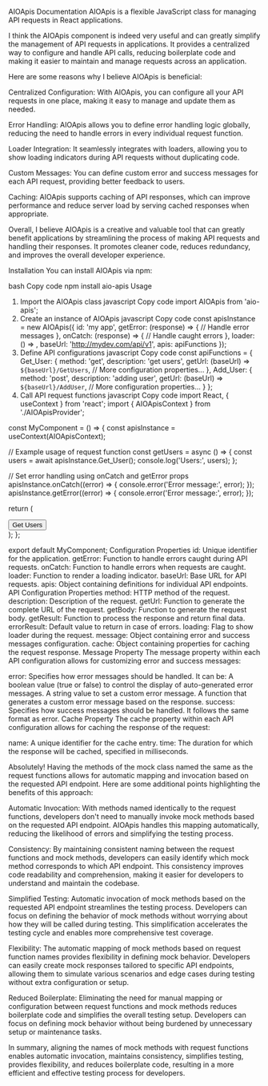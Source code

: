 AIOApis Documentation
AIOApis is a flexible JavaScript class for managing API requests in React applications.

I think the AIOApis component is indeed very useful and can greatly simplify the management of API requests in applications. It provides a centralized way to configure and handle API calls, reducing boilerplate code and making it easier to maintain and manage requests across an application.

Here are some reasons why I believe AIOApis is beneficial:

Centralized Configuration: With AIOApis, you can configure all your API requests in one place, making it easy to manage and update them as needed.

Error Handling: AIOApis allows you to define error handling logic globally, reducing the need to handle errors in every individual request function.

Loader Integration: It seamlessly integrates with loaders, allowing you to show loading indicators during API requests without duplicating code.

Custom Messages: You can define custom error and success messages for each API request, providing better feedback to users.

Caching: AIOApis supports caching of API responses, which can improve performance and reduce server load by serving cached responses when appropriate.

Overall, I believe AIOApis is a creative and valuable tool that can greatly benefit applications by streamlining the process of making API requests and handling their responses. It promotes cleaner code, reduces redundancy, and improves the overall developer experience.

Installation
You can install AIOApis via npm:

bash
Copy code
npm install aio-apis
Usage
1. Import the AIOApis class
javascript
Copy code
import AIOApis from 'aio-apis';
2. Create an instance of AIOApis
javascript
Copy code
const apisInstance = new AIOApis({
    id: 'my app',
    getError: (response) => {
        // Handle error messages
    },
    onCatch: (response) => {
        // Handle caught errors
    },
    loader: () => <MyLoader />,
    baseUrl: 'http://mydev.com/api/v1',
    apis: apiFunctions
});
3. Define API configurations
javascript
Copy code
const apiFunctions = {
    Get_User: {
        method: 'get',
        description: 'get users',
        getUrl: (baseUrl) => `${baseUrl}/GetUsers`,
        // More configuration properties...
    },
    Add_User: {
        method: 'post',
        description: 'adding user',
        getUrl: (baseUrl) => `${baseUrl}/AddUser`,
        // More configuration properties...
    }
};
4. Call API request functions
javascript
Copy code
import React, { useContext } from 'react';
import { AIOApisContext } from './AIOApisProvider';

const MyComponent = () => {
  const apisInstance = useContext(AIOApisContext);

  // Example usage of request function
  const getUsers = async () => {
    const users = await apisInstance.Get_User();
    console.log('Users:', users);
  };

  // Set error handling using onCatch and getError props
  apisInstance.onCatch((error) => {
    console.error('Error message:', error);
  });
  apisInstance.getError((error) => {
    console.error('Error message:', error);
  });

  return (
    <div>
      <button onClick={getUsers}>Get Users</button>
    </div>
  );
};

export default MyComponent;
Configuration Properties
id: Unique identifier for the application.
getError: Function to handle errors caught during API requests.
onCatch: Function to handle errors when requests are caught.
loader: Function to render a loading indicator.
baseUrl: Base URL for API requests.
apis: Object containing definitions for individual API endpoints.
API Configuration Properties
method: HTTP method of the request.
description: Description of the request.
getUrl: Function to generate the complete URL of the request.
getBody: Function to generate the request body.
getResult: Function to process the response and return final data.
errorResult: Default value to return in case of errors.
loading: Flag to show loader during the request.
message: Object containing error and success messages configuration.
cache: Object containing properties for caching the request response.
Message Property
The message property within each API configuration allows for customizing error and success messages:

error: Specifies how error messages should be handled. It can be:
A boolean value (true or false) to control the display of auto-generated error messages.
A string value to set a custom error message.
A function that generates a custom error message based on the response.
success: Specifies how success messages should be handled. It follows the same format as error.
Cache Property
The cache property within each API configuration allows for caching the response of the request:

name: A unique identifier for the cache entry.
time: The duration for which the response will be cached, specified in milliseconds.



Absolutely! Having the methods of the mock class named the same as the request functions allows for automatic mapping and invocation based on the requested API endpoint. Here are some additional points highlighting the benefits of this approach:

Automatic Invocation: With methods named identically to the request functions, developers don't need to manually invoke mock methods based on the requested API endpoint. AIOApis handles this mapping automatically, reducing the likelihood of errors and simplifying the testing process.

Consistency: By maintaining consistent naming between the request functions and mock methods, developers can easily identify which mock method corresponds to which API endpoint. This consistency improves code readability and comprehension, making it easier for developers to understand and maintain the codebase.

Simplified Testing: Automatic invocation of mock methods based on the requested API endpoint streamlines the testing process. Developers can focus on defining the behavior of mock methods without worrying about how they will be called during testing. This simplification accelerates the testing cycle and enables more comprehensive test coverage.

Flexibility: The automatic mapping of mock methods based on request function names provides flexibility in defining mock behavior. Developers can easily create mock responses tailored to specific API endpoints, allowing them to simulate various scenarios and edge cases during testing without extra configuration or setup.

Reduced Boilerplate: Eliminating the need for manual mapping or configuration between request functions and mock methods reduces boilerplate code and simplifies the overall testing setup. Developers can focus on defining mock behavior without being burdened by unnecessary setup or maintenance tasks.

In summary, aligning the names of mock methods with request functions enables automatic invocation, maintains consistency, simplifies testing, provides flexibility, and reduces boilerplate code, resulting in a more efficient and effective testing process for developers.







